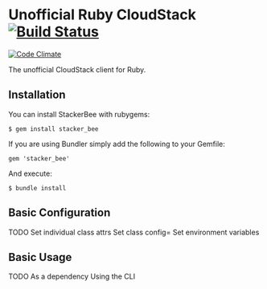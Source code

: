 # Unofficial Ruby CloudStack [![Build Status](https://travis-ci.org/promptworks/staker_bee.png?branch=master)](https://travis-ci.org/promptworks/stacker_bee)

[![Code Climate](https://codeclimate.com/github/promptworks/stacker_bee.png)](https://codeclimate.com/github/promptworks/stacker_bee)

The unofficial CloudStack client for Ruby.

## Installation

You can install StackerBee with rubygems:

    $ gem install stacker_bee

If you are using Bundler simply add the following to your Gemfile:

    gem 'stacker_bee'

And execute:

    $ bundle install

## Basic Configuration

TODO
Set individual class attrs
Set class config=
Set environment variables

## Basic Usage

TODO
As a dependency
Using the CLI
